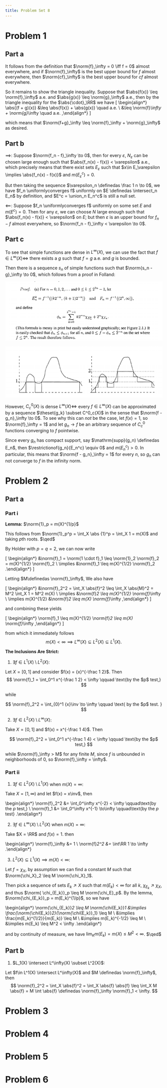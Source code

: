 ```yaml
---
title: Problem Set 8
---
```


# Problem 1

## Part a

It follows from the definition that $\norm{f}_\infty = 0 \iff f = 0$ almost everywhere, and if $\norm{f}_\infty$ is the best upper bound for $f$ almost everywhere, then $\norm{cf}_\infty$ is the best upper bound for $cf$ almost everywhere. 

So it remains to show the triangle inequality. Suppose that $\abs{f(x)} \leq \norm{f}_\infty$ a.e. and $\abs{g(x)} \leq \norm{g}_\infty$ a.e., then by the triangle inequality for the $\abs{\cdot}_\RR$ we have
\[
\begin{align*}
\abs{(f + g)(x)} &\leq \abs{f(x)} + \abs{g(x)} \quad a.e. \\
&\leq \norm{f}_\infty + \norm{g}_\infty \quad a.e.
,\end{align*}
\]

which means that $\norm{f+g}_\infty \leq \norm{f}_\infty + \norm{g}_\infty$ as desired.

## Part b

$\implies$: Suppose $\norm{f_n - f}_\infty \to 0$, then for every $\varepsilon$, $N_\varepsilon$ can be chosen large enough such that $\abs{f_n(x) - f(x)} < \varepsilon$ a.e., which precisely means that there exist sets $E_\varepsilon$ such that $x\in E_\varepsilon \implies \abs{f_n(x) - f(x)}$ and $m(E_\varepsilon^c) = 0$. 

But then taking the sequence $\varepsilon_n \definedas \frac 1 n \to 0$, we have $f_n \uniformlyconverges f$ uniformly on $E \definedas \intersect_n E_n$ by definition, and $E^c = \union_n E_n^c$ is still a null set.

$\impliedby$: Suppose $f_n \uniformlyconverges f$ uniformly on some set $E$ and $m(E^c) = 0$. Then for any $\varepsilon$, we can choose $N$ large enough such that $\abs{f_n(x) - f(x)} < \varepsilon$ on $E$; but then $\varepsilon$ is an upper bound for $f_n - f$ almost everywhere, so $\norm{f_n - f}_\infty < \varepsilon \to 0$.

## Part c

To see that simple functions are dense in $L^\infty(X)$, we can use the fact that $f\in L^\infty(X) \iff$ there exists a $g$ such that $f=g$ a.e. and $g$ is bounded. 

Then there is a sequence $s_n$ of simple functions such that $\norm{s_n - g}_\infty \to 0$, which follows from a proof in Folland:

![](2019-11-20-22-52-43.png)

![](2019-11-20-22-52-04.png)

However, $C^0_c(X)$ is dense $L^\infty(X) \iff$ every $f \in L^\infty(X)$ can be approximated by a sequence $\theset{g_k} \subset C^0_c(X)$ in the sense that $\norm{f - g_n}_\infty \to 0$. To see why this can *not* be the case, let $f(x) = 1$, so $\norm{f}_\infty = 1$ and let $g_n \to f$ be an arbitrary sequence of $C^0_c$ functions converging to $f$ pointwise. 

Since every $g_n$ has compact support, say $\mathrm{supp}(g_n) \definedas E_n$, then $\restrictionof{g_n}{E_n^c} \equiv 0$ and $m(E_n^c) > 0$. In particular, this means that $\norm{f - g_n}_\infty = 1$ for every $n$, so $g_n$ can not converge to $f$ in the infinity norm.

# Problem 2

## Part a

### Part i

**Lemma:** $\norm{1}_p = m(X)^{1/p}$

This follows from $\norm{1}_p^p = \int_X \abs {1}^p = \int_X 1 = m(X)$ and taking $p$th roots.
$\qed$


By Holder with $p=q=2$, we can now write

\[
\begin{align*}
&\norm{f}_1 = \norm{1 \cdot f}_1 \leq \norm{1}_2 \norm{f}_2 = m(X)^{1/2} \norm{f}_2 \\
\implies &\norm{f}_1 \leq m(X)^{1/2} \norm{f}_2
.\end{align*}
\]

Letting $M\definedas \norm{f}_\infty$, We also have 

\[
\begin{align*}
&\norm{f}_2^2 = \int_X \abs{f}^2 \leq \int_X \abs{M}^2 = M^2 \int_X 1 = M^2 m(X) \\
\implies &\norm{f}_2 \leq m(X)^{1/2} \norm{f}_\infty \\
\implies m(X)^{1/2} &\norm{f}_2 \leq m(X) \norm{f}_\infty
,\end{align*}
\]

and combining these yields 

\[
\begin{align*}
\norm{f}_1 \leq m(X)^{1/2} \norm{f}_2 \leq m(X) \norm{f}_\infty
,\end{align*}
\]

from which it immediately follows 
$$
m(X) < \infty \implies L^\infty(X) \subseteq L^2(X) \subseteq L^1(X).
$$


**The Inclusions Are Strict:**

1. $\exists f \in L^1(X)\setminus L^2(X)$: 

Let $X = [0, 1]$ and consider $f(x) = {x}^{-\frac 1 2}$. Then 
$$
\norm{f}_1 = \int_0^1 x^{-\frac 1 2} < \infty \qquad \text{by the $p$ test,}
$$

while 

$$
\norm{f}_2^2 = \int_{0}^1 {x}\inv  \to \infty \qquad \text{ by the $p$ test. }
$$

2. $\exists f \in L^2(X)\setminus L^\infty(X)$:

Take $X = [0, 1]$ and $f(x) = x^{-\frac 1 4}$. 
Then

$$
\norm{f}_2^2 = \int_0^1 x^{-\frac 1 4} < \infty \qquad \text{by the $p$ test,}
$$

while $\norm{f}_\infty > M$ for any finite $M$, since $f$ is unbounded in neighborhoods of 0, so $\norm{f}_\infty = \infty$.


### Part ii

1. $\exists f \in L^2(X)\setminus L^1(X)$ when $m(X) = \infty$:

Take $X = [1, \infty)$ and let $f(x) = x\inv$, then

\begin{align*}
\norm{f}_2^2 &= \int_0^\infty x^{-2} < \infty \qquad\text{by the $p$ test,} \\
\norm{f}_1 &= \int_0^\infty x^{-1} \to\infty \qquad\text{by the $p$ test}
.\end{align*}


2. $\exists f \in L^\infty(X)\setminus L^2(X)$ when $m(X) = \infty$:

Take $X = \RR$ and $f(x) = 1$. then

\begin{align*}
\norm{f}_\infty &= 1 \\
\norm{f}_2^2 &= \int_\RR 1 \to \infty
.\end{align*}


3. $L^2(X) \subseteq L^1(X) \implies m(X) < \infty$:

Let $f = \chi_X$, by assumption we can find a constant $M$ such that $\norm{\chi_X}_2 \leq M \norm{\chi_X}_1$. 


Then pick a sequence of sets $E_k \nearrow X$ such that $m(E_k) < \infty$ for all $k$, $\chi_{E_k} \nearrow \chi_X$, and thus $\norm{ \chi_{E_k}}_p \leq M \norm{\chi_E}_p$. 
By the lemma, $\norm{\chi_{E_k}}_p = m(E_k)^{1/p}$, so we have

\begin{align*}
\norm{\chi_{E_k}}_2 \leq M \norm{\chi_{E_k}}_1 &\implies \frac{\norm{\chi_{E_k}}_2}{\norm{\chi_{E_k}}_1} \leq M \\
&\implies \frac{m(E_k)^{1/2}}{m(E_k)} \leq M \\
&\implies m(E_k)^{-1/2} \leq M \\
&\implies m(E_k) \leq M^2 < \infty
.\end{align*}


and by continuity of measure, we have $\lim_K m(E_k) = m(X) \leq M^2 < \infty$.
$\qed$

## Part b

1. $L_1(X) \intersect L^\infty(X) \subset L^2(X)$:

Let $f\in L^1(X) \intersect L^\infty(X)$ and $M \definedas \norm{f}_\infty$, then
$$
\norm{f}_2^2 = \int_X \abs{f}^2 = \int_X \abs{f} \abs{f} \leq \int_X M \abs{f} = M \int \abs{f} \definedas \norm{f}_\infty \norm{f}_1 < \infty.
$$

# Problem 3

# Problem 4

# Problem 5

# Problem 6
